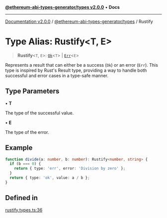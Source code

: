 [**@ethereum-abi-types-generator/types v2.0.0**](../README.md) • **Docs**

***

[Documentation v2.0.0](../../../packages.md) / [@ethereum-abi-types-generator/types](../README.md) / Rustify

# Type Alias: Rustify\<T, E\>

> **Rustify**\<`T`, `E`\>: [`Ok`](Ok.md)\<`T`\> \| [`Err`](Err.md)\<`E`\>

Represents a result that can either be a success (`Ok`) or an error (`Err`).
This type is inspired by Rust's Result type, providing a way to handle
both successful and error cases in a type-safe manner.

## Type Parameters

• **T**

The type of the successful value.

• **E**

The type of the error.

## Example

```ts
function divide(a: number, b: number): Rustify<number, string> {
  if (b === 0) {
    return { type: 'err', error: 'Division by zero' };
  }
  return { type: 'ok', value: a / b };
}
```

## Defined in

[rustify.types.ts:36](https://github.com/niZmosis/ethereum-abi-types-generator/blob/34014c6ac1a58a7622fbd21e7421270aae38bf36/packages/types/src/rustify.types.ts#L36)
